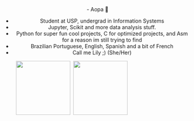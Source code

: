 <div align = 'center'>
  - Aopa 👋

  - Student at USP, undergrad in Information Systems
  - Jupyter, Scikit and more data analysis stuff.
  - Python for super fun cool projects, C for optimized projects, and Asm for a reason im still trying to find 
  - Brazilian Portuguese, English, Spanish and a bit of French
  - Call me Lily ;) (She/Her)
  

  
  <div align = 'left'>  
    <pre>
    <img height="145px" src="https://github-readme-stats.vercel.app/api/top-langs/?username=Nubily44&layout=compact&theme=radical"/> <img height="145px" src="https://github-readme-stats.vercel.app/api?username=Nubily44&show_icons=true&theme=radical">
    </pre>
  </div>

</div>

